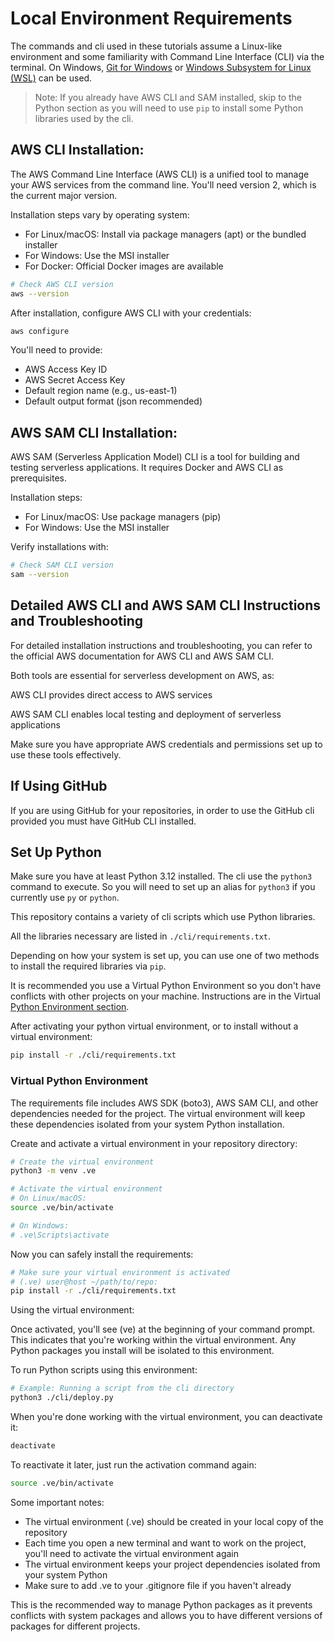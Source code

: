 # Local Environment Requirements

The commands and cli used in these tutorials assume a Linux-like environment and some familiarity with Command Line Interface (CLI) via the terminal. On Windows, [Git for Windows](https://gitforwindows.org/) or [Windows Subsystem for Linux (WSL)](https://learn.microsoft.com/en-us/windows/wsl/about) can be used.

> Note: If you already have AWS CLI and SAM installed, skip to the Python section as you will need to use `pip` to install some Python libraries used by the cli.

## AWS CLI Installation:

The AWS Command Line Interface (AWS CLI) is a unified tool to manage your AWS services from the command line. You'll need version 2, which is the current major version.

Installation steps vary by operating system:

- For Linux/macOS: Install via package managers (apt) or the bundled installer
- For Windows: Use the MSI installer
- For Docker: Official Docker images are available

```bash
# Check AWS CLI version
aws --version
```

After installation, configure AWS CLI with your credentials:

```bash
aws configure
```

You'll need to provide:

- AWS Access Key ID
- AWS Secret Access Key
- Default region name (e.g., us-east-1)
- Default output format (json recommended)

## AWS SAM CLI Installation:

AWS SAM (Serverless Application Model) CLI is a tool for building and testing serverless applications. It requires Docker and AWS CLI as prerequisites.

Installation steps:

- For Linux/macOS: Use package managers (pip)
- For Windows: Use the MSI installer

Verify installations with:

```bash
# Check SAM CLI version
sam --version
```

## Detailed AWS CLI and AWS SAM CLI Instructions and Troubleshooting

For detailed installation instructions and troubleshooting, you can refer to the official AWS documentation for AWS CLI and AWS SAM CLI.

Both tools are essential for serverless development on AWS, as:

AWS CLI provides direct access to AWS services

AWS SAM CLI enables local testing and deployment of serverless applications

Make sure you have appropriate AWS credentials and permissions set up to use these tools effectively.

## If Using GitHub

If you are using GitHub for your repositories, in order to use the GitHub cli provided you must have GitHub CLI installed.

## Set Up Python

Make sure you have at least Python 3.12 installed. The cli use the `python3` command to execute. So you will need to set up an alias for `python3` if you currently use `py` or `python`.

This repository contains a variety of cli scripts which use Python libraries.

All the libraries necessary are listed in `./cli/requirements.txt`.

Depending on how your system is set up, you can use one of two methods to install the required libraries via `pip`.

It is recommended you use a Virtual Python Environment so you don't have conflicts with other projects on your machine. Instructions are in the Virtual [Python Environment section](#virtual-python-environment).

After activating your python virtual environment, or to install without a virtual environment:

```bash
pip install -r ./cli/requirements.txt
```

### Virtual Python Environment

The requirements file includes AWS SDK (boto3), AWS SAM CLI, and other dependencies needed for the project. The virtual environment will keep these dependencies isolated from your system Python installation.

Create and activate a virtual environment in your repository directory:

```bash
# Create the virtual environment
python3 -m venv .ve

# Activate the virtual environment
# On Linux/macOS:
source .ve/bin/activate

# On Windows:
# .ve\Scripts\activate
```

Now you can safely install the requirements:

```bash
# Make sure your virtual environment is activated
# (.ve) user@host ~/path/to/repo:
pip install -r ./cli/requirements.txt
```

Using the virtual environment:

Once activated, you'll see (ve) at the beginning of your command prompt. This indicates that you're working within the virtual environment. Any Python packages you install will be isolated to this environment.

To run Python scripts using this environment:

```bash
# Example: Running a script from the cli directory
python3 ./cli/deploy.py
```

When you're done working with the virtual environment, you can deactivate it:

```bash
deactivate
```

To reactivate it later, just run the activation command again:

```bash
source .ve/bin/activate
```

Some important notes:

- The virtual environment (.ve) should be created in your local copy of the repository
- Each time you open a new terminal and want to work on the project, you'll need to activate the virtual environment again
- The virtual environment keeps your project dependencies isolated from your system Python
- Make sure to add .ve to your .gitignore file if you haven't already

This is the recommended way to manage Python packages as it prevents conflicts with system packages and allows you to have different versions of packages for different projects.
